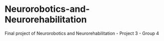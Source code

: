 # Neurorobotics-and-Neurorehabilitation
Final project of Neurorobotics and Neurorehabilitation - Project 3 - Group 4
